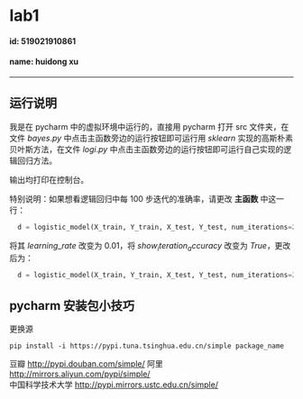 # lab1
#### id: 519021910861
#### name: huidong xu
------

## 运行说明
我是在 pycharm 中的虚拟环境中运行的，直接用 pycharm 打开 src 文件夹，在文件 $bayes.py$ 中点击主函数旁边的运行按钮即可运行用 $sklearn$ 实现的高斯朴素贝叶斯方法，在文件 $logi.py$ 中点击主函数旁边的运行按钮即可运行自己实现的逻辑回归方法。

输出均打印在控制台。

特别说明：如果想看逻辑回归中每 100 步迭代的准确率，请更改 **主函数** 中这一行：

```python
  d = logistic_model(X_train, Y_train, X_test, Y_test, num_iterations=2000, learning_rate=0.12, print_cost=True, show_iteration_accuracy=False)
```

将其 $learning\_rate$ 改变为 $0.01$，将 $show_iteration_accuracy$ 改变为 $True$，更改后为：

```python
  d = logistic_model(X_train, Y_train, X_test, Y_test, num_iterations=2000, learning_rate=0.01, print_cost=True, show_iteration_accuracy=True)
```

## pycharm 安装包小技巧
更换源
``` 
pip install -i https://pypi.tuna.tsinghua.edu.cn/simple package_name 
```
豆瓣
http://pypi.douban.com/simple/
阿里   
http://mirrors.aliyun.com/pypi/simple/   
中国科学技术大学
http://pypi.mirrors.ustc.edu.cn/simple/   